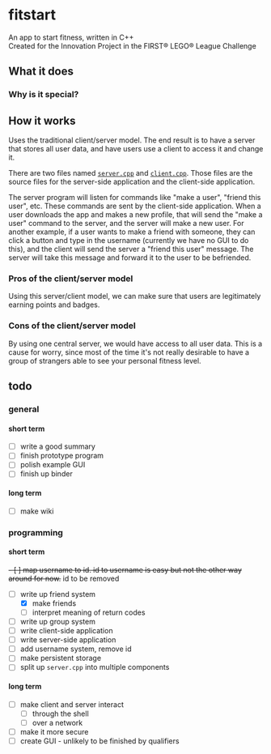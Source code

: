 # fitstart

An app to start fitness, written in C++  
Created for the Innovation Project in the FIRST® LEGO® League Challenge

## What it does

### Why is it special?

## How it works

Uses the traditional client/server model. The end result is to have a server
that stores all user data, and have users use a client to access it and change
it.

There are two files named [`server.cpp`](https://www.github.com/teamwolfbytes/fitstart/blob/main/src/server.cpp)
and [`client.cpp`](https://www.github.com/teamwolfbytes/fitstart/blob/main/src/client.cpp).
Those files are the source files for the server-side application and the
client-side application.

The server program will listen for commands like "make a user",
"friend this user", etc. These commands are sent by the client-side application.
When a user downloads the app and makes a new profile, that will send the "make
a user" command to the server, and the server will make a new user. For another
example, if a user wants to make a friend with someone, they can click a button
and type in the username (currently we have no GUI to do this), and the client
will send the server a "friend this user" message. The server will take this
message and forward it to the user to be befriended.

### Pros of the client/server model

Using this server/client model, we can make sure that users are legitimately
earning points and badges.

### Cons of the client/server model

By using one central server, we would have access to all user data. This is a
cause for worry, since most of the time it's not really desirable to have a
group of strangers able to see your personal fitness level.



## todo

### general

#### short term

- [ ] write a good summary
- [ ] finish prototype program
- [ ] polish example GUI
- [ ] finish up binder

#### long term

- [ ] make wiki

### programming

#### short term

~~- [ ] map username to id. id to username is easy but not the other way around
for now.~~ id to be removed
- [ ] write up friend system
  - [x] make friends
  - [ ] interpret meaning of return codes
- [ ] write up group system
- [ ] write client-side application
- [ ] write server-side application
- [ ] add username system, remove id
- [ ] make persistent storage
- [ ] split up `server.cpp` into multiple components

#### long term

- [ ] make client and server interact
  - [ ] through the shell
  - [ ] over a network
- [ ] make it more secure
- [ ] create GUI - unlikely to be finished by qualifiers
